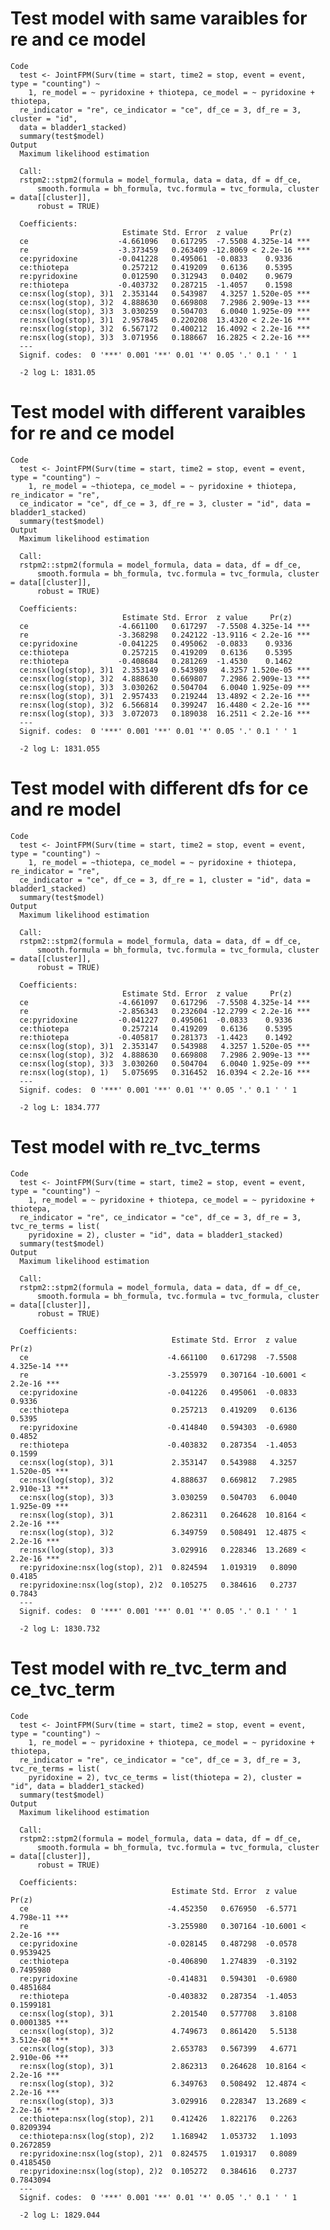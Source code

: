 # Test model with same varaibles for re and ce model

    Code
      test <- JointFPM(Surv(time = start, time2 = stop, event = event, type = "counting") ~
        1, re_model = ~ pyridoxine + thiotepa, ce_model = ~ pyridoxine + thiotepa,
      re_indicator = "re", ce_indicator = "ce", df_ce = 3, df_re = 3, cluster = "id",
      data = bladder1_stacked)
      summary(test$model)
    Output
      Maximum likelihood estimation
      
      Call:
      rstpm2::stpm2(formula = model_formula, data = data, df = df_ce, 
          smooth.formula = bh_formula, tvc.formula = tvc_formula, cluster = data[[cluster]], 
          robust = TRUE)
      
      Coefficients:
                             Estimate Std. Error  z value     Pr(z)    
      ce                    -4.661096   0.617295  -7.5508 4.325e-14 ***
      re                    -3.373459   0.263409 -12.8069 < 2.2e-16 ***
      ce:pyridoxine         -0.041228   0.495061  -0.0833    0.9336    
      ce:thiotepa            0.257212   0.419209   0.6136    0.5395    
      re:pyridoxine          0.012590   0.312943   0.0402    0.9679    
      re:thiotepa           -0.403732   0.287215  -1.4057    0.1598    
      ce:nsx(log(stop), 3)1  2.353144   0.543987   4.3257 1.520e-05 ***
      ce:nsx(log(stop), 3)2  4.888630   0.669808   7.2986 2.909e-13 ***
      ce:nsx(log(stop), 3)3  3.030259   0.504703   6.0040 1.925e-09 ***
      re:nsx(log(stop), 3)1  2.957845   0.220208  13.4320 < 2.2e-16 ***
      re:nsx(log(stop), 3)2  6.567172   0.400212  16.4092 < 2.2e-16 ***
      re:nsx(log(stop), 3)3  3.071956   0.188667  16.2825 < 2.2e-16 ***
      ---
      Signif. codes:  0 '***' 0.001 '**' 0.01 '*' 0.05 '.' 0.1 ' ' 1
      
      -2 log L: 1831.05 

# Test model with different varaibles for re and ce model

    Code
      test <- JointFPM(Surv(time = start, time2 = stop, event = event, type = "counting") ~
        1, re_model = ~thiotepa, ce_model = ~ pyridoxine + thiotepa, re_indicator = "re",
      ce_indicator = "ce", df_ce = 3, df_re = 3, cluster = "id", data = bladder1_stacked)
      summary(test$model)
    Output
      Maximum likelihood estimation
      
      Call:
      rstpm2::stpm2(formula = model_formula, data = data, df = df_ce, 
          smooth.formula = bh_formula, tvc.formula = tvc_formula, cluster = data[[cluster]], 
          robust = TRUE)
      
      Coefficients:
                             Estimate Std. Error  z value     Pr(z)    
      ce                    -4.661100   0.617297  -7.5508 4.325e-14 ***
      re                    -3.368298   0.242122 -13.9116 < 2.2e-16 ***
      ce:pyridoxine         -0.041225   0.495062  -0.0833    0.9336    
      ce:thiotepa            0.257215   0.419209   0.6136    0.5395    
      re:thiotepa           -0.408684   0.281269  -1.4530    0.1462    
      ce:nsx(log(stop), 3)1  2.353149   0.543989   4.3257 1.520e-05 ***
      ce:nsx(log(stop), 3)2  4.888630   0.669807   7.2986 2.909e-13 ***
      ce:nsx(log(stop), 3)3  3.030262   0.504704   6.0040 1.925e-09 ***
      re:nsx(log(stop), 3)1  2.957433   0.219244  13.4892 < 2.2e-16 ***
      re:nsx(log(stop), 3)2  6.566814   0.399247  16.4480 < 2.2e-16 ***
      re:nsx(log(stop), 3)3  3.072073   0.189038  16.2511 < 2.2e-16 ***
      ---
      Signif. codes:  0 '***' 0.001 '**' 0.01 '*' 0.05 '.' 0.1 ' ' 1
      
      -2 log L: 1831.055 

# Test model with different dfs for ce and re model

    Code
      test <- JointFPM(Surv(time = start, time2 = stop, event = event, type = "counting") ~
        1, re_model = ~thiotepa, ce_model = ~ pyridoxine + thiotepa, re_indicator = "re",
      ce_indicator = "ce", df_ce = 3, df_re = 1, cluster = "id", data = bladder1_stacked)
      summary(test$model)
    Output
      Maximum likelihood estimation
      
      Call:
      rstpm2::stpm2(formula = model_formula, data = data, df = df_ce, 
          smooth.formula = bh_formula, tvc.formula = tvc_formula, cluster = data[[cluster]], 
          robust = TRUE)
      
      Coefficients:
                             Estimate Std. Error  z value     Pr(z)    
      ce                    -4.661097   0.617296  -7.5508 4.325e-14 ***
      re                    -2.856343   0.232604 -12.2799 < 2.2e-16 ***
      ce:pyridoxine         -0.041227   0.495061  -0.0833    0.9336    
      ce:thiotepa            0.257214   0.419209   0.6136    0.5395    
      re:thiotepa           -0.405817   0.281373  -1.4423    0.1492    
      ce:nsx(log(stop), 3)1  2.353147   0.543988   4.3257 1.520e-05 ***
      ce:nsx(log(stop), 3)2  4.888630   0.669808   7.2986 2.909e-13 ***
      ce:nsx(log(stop), 3)3  3.030260   0.504704   6.0040 1.925e-09 ***
      re:nsx(log(stop), 1)   5.075695   0.316452  16.0394 < 2.2e-16 ***
      ---
      Signif. codes:  0 '***' 0.001 '**' 0.01 '*' 0.05 '.' 0.1 ' ' 1
      
      -2 log L: 1834.777 

# Test model with re_tvc_terms

    Code
      test <- JointFPM(Surv(time = start, time2 = stop, event = event, type = "counting") ~
        1, re_model = ~ pyridoxine + thiotepa, ce_model = ~ pyridoxine + thiotepa,
      re_indicator = "re", ce_indicator = "ce", df_ce = 3, df_re = 3, tvc_re_terms = list(
        pyridoxine = 2), cluster = "id", data = bladder1_stacked)
      summary(test$model)
    Output
      Maximum likelihood estimation
      
      Call:
      rstpm2::stpm2(formula = model_formula, data = data, df = df_ce, 
          smooth.formula = bh_formula, tvc.formula = tvc_formula, cluster = data[[cluster]], 
          robust = TRUE)
      
      Coefficients:
                                        Estimate Std. Error  z value     Pr(z)    
      ce                               -4.661100   0.617298  -7.5508 4.325e-14 ***
      re                               -3.255979   0.307164 -10.6001 < 2.2e-16 ***
      ce:pyridoxine                    -0.041226   0.495061  -0.0833    0.9336    
      ce:thiotepa                       0.257213   0.419209   0.6136    0.5395    
      re:pyridoxine                    -0.414840   0.594303  -0.6980    0.4852    
      re:thiotepa                      -0.403832   0.287354  -1.4053    0.1599    
      ce:nsx(log(stop), 3)1             2.353147   0.543988   4.3257 1.520e-05 ***
      ce:nsx(log(stop), 3)2             4.888637   0.669812   7.2985 2.910e-13 ***
      ce:nsx(log(stop), 3)3             3.030259   0.504703   6.0040 1.925e-09 ***
      re:nsx(log(stop), 3)1             2.862311   0.264628  10.8164 < 2.2e-16 ***
      re:nsx(log(stop), 3)2             6.349759   0.508491  12.4875 < 2.2e-16 ***
      re:nsx(log(stop), 3)3             3.029916   0.228346  13.2689 < 2.2e-16 ***
      re:pyridoxine:nsx(log(stop), 2)1  0.824594   1.019319   0.8090    0.4185    
      re:pyridoxine:nsx(log(stop), 2)2  0.105275   0.384616   0.2737    0.7843    
      ---
      Signif. codes:  0 '***' 0.001 '**' 0.01 '*' 0.05 '.' 0.1 ' ' 1
      
      -2 log L: 1830.732 

# Test model with re_tvc_term and ce_tvc_term

    Code
      test <- JointFPM(Surv(time = start, time2 = stop, event = event, type = "counting") ~
        1, re_model = ~ pyridoxine + thiotepa, ce_model = ~ pyridoxine + thiotepa,
      re_indicator = "re", ce_indicator = "ce", df_ce = 3, df_re = 3, tvc_re_terms = list(
        pyridoxine = 2), tvc_ce_terms = list(thiotepa = 2), cluster = "id", data = bladder1_stacked)
      summary(test$model)
    Output
      Maximum likelihood estimation
      
      Call:
      rstpm2::stpm2(formula = model_formula, data = data, df = df_ce, 
          smooth.formula = bh_formula, tvc.formula = tvc_formula, cluster = data[[cluster]], 
          robust = TRUE)
      
      Coefficients:
                                        Estimate Std. Error  z value     Pr(z)    
      ce                               -4.452350   0.676950  -6.5771 4.798e-11 ***
      re                               -3.255980   0.307164 -10.6001 < 2.2e-16 ***
      ce:pyridoxine                    -0.028145   0.487298  -0.0578 0.9539425    
      ce:thiotepa                      -0.406890   1.274839  -0.3192 0.7495980    
      re:pyridoxine                    -0.414831   0.594301  -0.6980 0.4851684    
      re:thiotepa                      -0.403832   0.287354  -1.4053 0.1599181    
      ce:nsx(log(stop), 3)1             2.201540   0.577708   3.8108 0.0001385 ***
      ce:nsx(log(stop), 3)2             4.749673   0.861420   5.5138 3.512e-08 ***
      ce:nsx(log(stop), 3)3             2.653783   0.567399   4.6771 2.910e-06 ***
      re:nsx(log(stop), 3)1             2.862313   0.264628  10.8164 < 2.2e-16 ***
      re:nsx(log(stop), 3)2             6.349763   0.508492  12.4874 < 2.2e-16 ***
      re:nsx(log(stop), 3)3             3.029916   0.228347  13.2689 < 2.2e-16 ***
      ce:thiotepa:nsx(log(stop), 2)1    0.412426   1.822176   0.2263 0.8209394    
      ce:thiotepa:nsx(log(stop), 2)2    1.168942   1.053732   1.1093 0.2672859    
      re:pyridoxine:nsx(log(stop), 2)1  0.824575   1.019317   0.8089 0.4185450    
      re:pyridoxine:nsx(log(stop), 2)2  0.105272   0.384616   0.2737 0.7843094    
      ---
      Signif. codes:  0 '***' 0.001 '**' 0.01 '*' 0.05 '.' 0.1 ' ' 1
      
      -2 log L: 1829.044 

